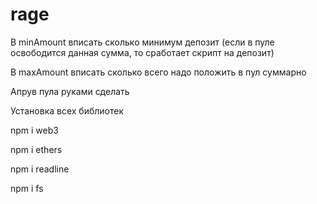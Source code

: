 # rage

В minAmount вписать сколько минимум депозит (если в пуле освободится данная сумма, то сработает скрипт на депозит)

В maxAmount вписать сколько всего надо положить в пул суммарно

Апрув пула руками сделать

Установка всех библиотек

npm i web3

npm i ethers

npm i readline

npm i fs
